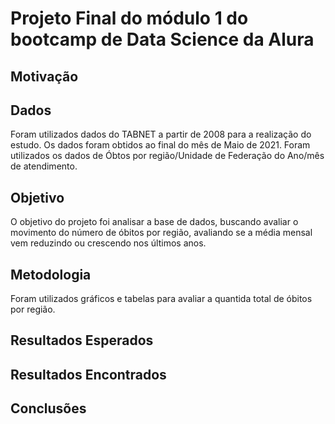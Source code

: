 # Projeto Final do módulo 1 do bootcamp de Data Science da Alura

## Motivação

## Dados

Foram utilizados dados do TABNET a partir de 2008 para a realização do estudo. Os dados foram obtidos ao final do mês de Maio de 2021. Foram utilizados os dados de Óbtos por região/Unidade de Federação do Ano/mês de atendimento.

## Objetivo

O objetivo do projeto foi analisar a base de dados, buscando avaliar o movimento do número de óbitos por região, avaliando se a média mensal vem reduzindo ou crescendo nos últimos anos.

## Metodologia

Foram utilizados gráficos e tabelas para avaliar a quantida total de óbitos por região.

## Resultados Esperados

## Resultados Encontrados

## Conclusões
